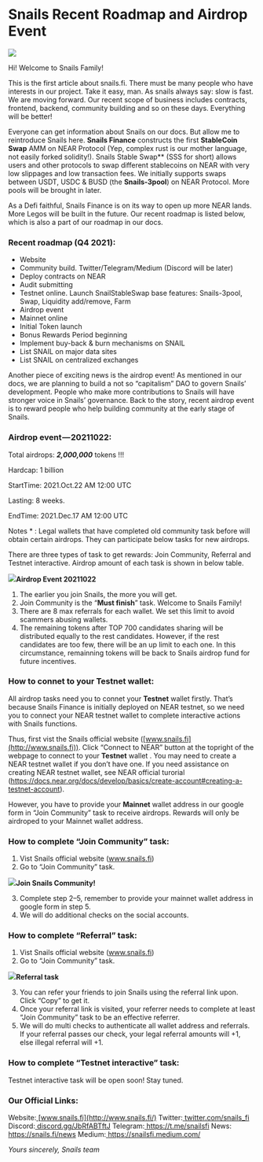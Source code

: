 # Snails Recent Roadmap and Airdrop Event

![](001.png)

Hi! Welcome to Snails Family!

This is the first article about snails.fi. There must be many people who have interests in our project. Take it easy, man. As snails always say: slow is fast. We are moving forward. Our recent scope of business includes contracts, frontend, backend, community building and so on these days. Everything will be better!
<!--truncate-->

Everyone can get information about Snails on our docs. But allow me to reintroduce Snails here. **Snails Finance** constructs the first **StableCoin Swap** AMM on NEAR Protocol (Yep, complex rust is our mother language, not easily forked solidity!). Snails Stable Swap** (SSS for short) allows users and other protocols to swap different stablecoins on NEAR with very low slippages and low transaction fees. We initially supports swaps between USDT, USDC & BUSD (the **Snails-3pool**) on NEAR Protocol. More pools will be brought in later.

As a Defi faithful, Snails Finance is on its way to open up more NEAR lands. More Legos will be built in the future. Our recent roadmap is listed below, which is also a part of our roadmap in our docs.
### **Recent roadmap (Q4 2021):**
- Website
- Community build. Twitter/Telegram/Medium (Discord will be later)
- Deploy contracts on NEAR
- Audit submitting
- Testnet online. Launch SnailStableSwap base features: Snails-3pool, Swap, Liquidity add/remove, Farm
- Airdrop event
- Mainnet online
- Initial Token launch
- Bonus Rewards Period beginning
- Implement buy-back & burn mechanisms on SNAIL
- List SNAIL on major data sites
- List SNAIL on centralized exchanges

Another piece of exciting news is the airdrop event! As mentioned in our docs, we are planning to build a not so “capitalism” DAO to govern Snails’ development. People who make more contributions to Snails will have stronger voice in Snails’ governance. Back to the story, recent airdrop event is to reward people who help building community at the early stage of Snails.
### **Airdrop event — 20211022:**
Total airdrops: ***2,000,000*** tokens !!!

Hardcap: 1 billion

StartTime: 2021.Oct.22 AM 12:00 UTC

Lasting: 8 weeks.

EndTime: 2021.Dec.17 AM 12:00 UTC

Notes \* : Legal wallets that have completed old community task before will obtain certain airdrops. They can participate below tasks for new airdrops.

There are three types of task to get rewards: Join Community, Referral and Testnet interactive. Airdrop amount of each task is shown in below table.

![](002.png)**Airdrop Event 20211022**

1. The earlier you join Snails, the more you will get.
2. Join Community is the “**Must finish**” task. Welcome to Snails Family!
3. There are 8 max referrals for each wallet. We set this limit to avoid scammers abusing wallets.
4. The remaining tokens after TOP 700 candidates sharing will be distributed equally to the rest candidates. However, if the rest candidates are too few, there will be an up limit to each one. In this circumstance, remainning tokens will be back to Snails airdrop fund for future incentives.
### **How to connet to your Testnet wallet:**
All airdrop tasks need you to connet your **Testnet** wallet firstly. That’s because Snails Finance is initially deployed on NEAR testnet, so we need you to connect your NEAR testnet wallet to complete interactive actions with Snails functions.

Thus, first vist the Snails official website ([www.snails.fi](http://www.snails.fi)). Click “Connect to NEAR” button at the topright of the webpage to connect to your **Testnet** wallet . You may need to create a NEAR testnet wallet if you don’t have one. If you need assistance on creating NEAR testnet wallet, see NEAR official turorial (<https://docs.near.org/docs/develop/basics/create-account#creating-a-testnet-account>).

However, you have to provide your **Mainnet** wallet address in our google form in “Join Community” task to receive airdrops. Rewards will only be airdroped to your Mainnet wallet address.
### **How to complete “Join Community” task:**
1. Vist Snails official website (www.snails.fi)
1. Go to “Join Community” task.

![](003.png)**Join Snails Community!**

3. Complete step 2–5, remember to provide your mainnet wallet address in google form in step 5.
4. We will do additional checks on the social accounts.
### **How to complete “Referral” task:**
1. Vist Snails official website (www.snails.fi)
2. Go to “Join Community” task.

![](004.png)**Referral task**

3. You can refer your friends to join Snails using the referral link upon. Click “Copy” to get it.
4. Once your referral link is visited, your referrer needs to complete at least “Join Community” task to be an effective referrer.
5. We will do multi checks to authenticate all wallet address and referrals. If your referral passes our check, your legal referral amounts will +1, else illegal referral will +1.
### **How to complete “Testnet interactive” task:**
Testnet interactive task will be open soon! Stay tuned.
### **Our Official Links:**
Website:[ ](http://www.snails.fi/)[www.snails.fi](http://www.snails.fi/)
Twitter:[ ](https://twitter.com/snails_fi)[twitter.com/snails_fi](https://twitter.com/snails_fi)
Discord:[ ](http://discord.gg/JbRfABTftJ)[discord.gg/JbRfABTftJ](http://discord.gg/JbRfABTftJ)
Telegram:[ ](https://t.me/snailsfi)<https://t.me/snailsfi>
News:[ ](https://snails.fi/news)<https://snails.fi/news>
Medium:[ ](https://snailsfi.medium.com/)<https://snailsfi.medium.com/>

*Yours sincerely,*
*Snails team*

